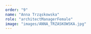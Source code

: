 ```yaml
---
order: "9"
name: "Anna Trząskowska"
role: "architectManagerFemale"
image: "images/ANNA_TRZASKOWSKA.jpg"   
---
```

